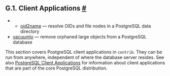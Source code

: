 ## G.1. Client Applications [#](#CONTRIB-PROG-CLIENT)

  * *   [oid2name](oid2name.html) — resolve OIDs and file nodes in a PostgreSQL data directory
  * [vacuumlo](vacuumlo.html) — remove orphaned large objects from a PostgreSQL database

This section covers PostgreSQL client applications in `contrib`. They can be run from anywhere, independent of where the database server resides. See also [PostgreSQL Client Applications](reference-client.html "PostgreSQL Client Applications") for information about client applications that are part of the core PostgreSQL distribution.